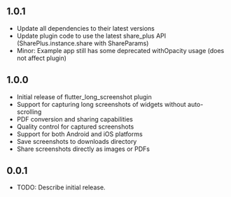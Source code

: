 ## 1.0.1

- Update all dependencies to their latest versions
- Update plugin code to use the latest share_plus API (SharePlus.instance.share with ShareParams)
- Minor: Example app still has some deprecated withOpacity usage (does not affect plugin)

## 1.0.0

- Initial release of flutter_long_screenshot plugin
- Support for capturing long screenshots of widgets without auto-scrolling
- PDF conversion and sharing capabilities
- Quality control for captured screenshots
- Support for both Android and iOS platforms
- Save screenshots to downloads directory
- Share screenshots directly as images or PDFs

## 0.0.1

- TODO: Describe initial release.
